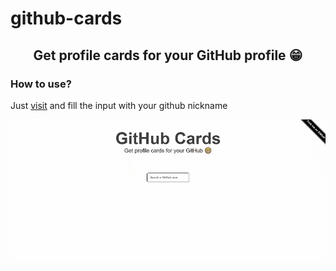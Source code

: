 # github-cards

<h2 align="center">Get profile cards for your GitHub profile 😁</h2>

### How to use?

Just <a href="https://jkbkupczyk.github.io/github-cards">visit</a> and fill the input with your github nickname


<img align="center" src="https://github.com/jkbkupczyk/github-cards/blob/main/readme-g.gif" width="" height="" />

